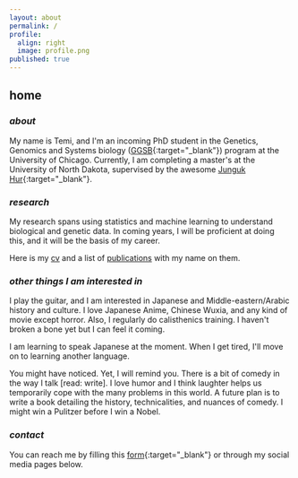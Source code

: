 ```yaml
---
layout: about
permalink: /
profile:
  align: right
  image: profile.png
published: true
---
```

## home

### *about*
My name is Temi, and I'm an incoming PhD student in the Genetics, Genomics and Systems biology ([GGSB](https://ggsb.uchicago.edu/){:target="_blank"}) program at the University of Chicago. Currently, I am completing a master's at the University of North Dakota, supervised by the awesome [Junguk Hur](https://med.und.edu/labs/hur/){:target="_blank"}. 

### *research*

My research spans using statistics and machine learning to understand biological and genetic data. In coming years, I will be proficient at doing this, and it will be the basis of my career. 

Here is my <a href="../docs/cv.pdf" target="_blank" rel="noopener noreferrer">cv</a> and a list of <a href="../publications" target="_blank" rel="noopener noreferrer">publications</a> with my name on them.


### *other things I am interested in*
I play the guitar, and I am interested in Japanese and Middle-eastern/Arabic history and culture. I love Japanese Anime, Chinese Wuxia, and any kind of movie except horror. Also, I regularly do calisthenics training. I haven't broken a bone yet but I can feel it coming. 

I am learning to speak Japanese at the moment. When I get tired, I'll move on to learning another language. 

You might have noticed. Yet, I will remind you. There is a bit of comedy in the way I talk \[read: write\]. I love humor and I think laughter helps us temporarily cope with the many problems in this world. A future plan is to write a book detailing the history, technicalities, and nuances of comedy. I might win a Pulitzer before I win a Nobel. 

### *contact*

You can reach me by filling this [form](https://forms.gle/VopPt5H2uhPMD8oT7){:target="_blank"} or through my social media pages below. 
